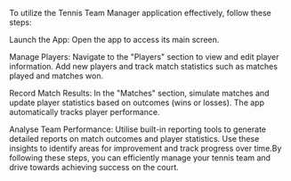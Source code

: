To utilize the Tennis Team Manager application effectively, follow these steps: 

Launch the App: Open the app to access its main screen.

Manage Players: Navigate to the "Players" section to view and edit player information. Add new players and track match statistics such as matches played and matches won.

Record Match Results: In the "Matches" section, simulate matches and update player statistics based on outcomes (wins or losses). The app automatically tracks player performance.

Analyse Team Performance: Utilise built-in reporting tools to generate detailed reports on match outcomes and player statistics. Use these insights to identify areas for improvement and track progress over time.By following these steps, you can efficiently manage your tennis team and drive towards achieving success on the court.
